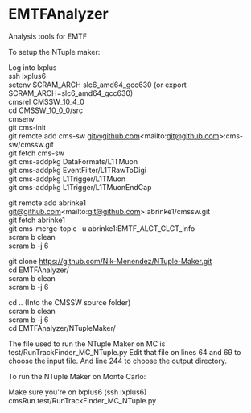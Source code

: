 # EMTFAnalyzer
Analysis tools for EMTF

To setup the NTuple maker:

Log into lxplus\
ssh lxplus6\
setenv SCRAM_ARCH slc6_amd64_gcc630 (or export SCRAM_ARCH=slc6_amd64_gcc630)\
cmsrel CMSSW_10_4_0\
cd CMSSW_10_0_0/src\
cmsenv\
git cms-init\
git remote add cms-sw git@github.com\<mailto:git@github.com\>:cms-sw/cmssw.git\
git fetch cms-sw\
git cms-addpkg DataFormats/L1TMuon\
git cms-addpkg EventFilter/L1TRawToDigi\
git cms-addpkg L1Trigger/L1TMuon\
git cms-addpkg L1Trigger/L1TMuonEndCap


git remote add abrinke1\
git@github.com\<mailto:git@github.com\>:abrinke1/cmssw.git\
git fetch abrinke1\
git cms-merge-topic -u abrinke1:EMTF_ALCT_CLCT_info\
scram b clean\
scram b -j 6

git clone https://github.com/Nik-Menendez/NTuple-Maker.git \
cd EMTFAnalyzer/\
scram b clean\
scram b -j 6

cd .. (Into the CMSSW source folder)\
scram b clean\
scram b -j 6\
cd EMTFAnalyzer/NTupleMaker/



The file used to run the NTuple Maker on MC is test/RunTrackFinder_MC_NTuple.py
Edit that file on lines 64 and 69 to choose the input file. And line 244 to choose the output directory.

To run the NTuple Maker on Monte Carlo:

Make sure you're on lxplus6 (ssh lxplus6)\
cmsRun test/RunTrackFinder_MC_NTuple.py
